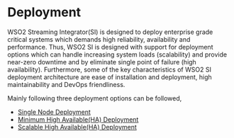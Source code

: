 # Deployment

WSO2 Streaming Integrator(SI) is designed to deploy enterprise grade critical systems which demands high 
reliability, availability and performance. Thus, WSO2 SI is designed with support for deployment options which can 
handle increasing system loads (scalability) and provide near-zero downtime and by eliminate single point of failure 
(high availability). Furthermore, some of the key characteristics of WSO2 SI deployment architecture are ease of 
installation and deployment, high maintainability and DevOps friendliness.

Mainly following three deployment options can be followed, 

 - [Single Node Deployment](deploying-si-as-a-single-deployment.md)
 - [Minimum High Available(HA) Deployment](deploying-si-as-minimum-ha-cluster.md)
 - [Scalable High Available(HA) Deployment](deploying-si-as-a-scalable-cluster.md)